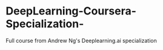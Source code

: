 # DeepLearning-Coursera-Specialization-
Full course from Andrew Ng's Deeplearning.ai specialization
